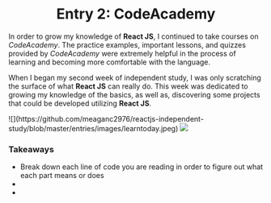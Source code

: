 # <center>Entry 2: CodeAcademy</center>
<p>In order to grow my knowledge of <b>React JS</b>, 
I continued to take courses on <em>CodeAcademy</em>. The practice examples, important lessons,
and quizzes provided by <em>CodeAcademy</em> were extremely helpful in the process of learning and becoming more comfortable with the language. </p>
<p>When I began my second week of independent study, I was only scratching the surface of what <b>React JS</b> can really do. 
This week was dedicated to growing my knowledge of the basics, as well as, discovering some projects that could be 
developed utilizing <b>React JS</b>.</p>
![](https://github.com/meaganc2976/reactjs-independent-study/blob/master/entries/images/learntoday.jpeg)

<img src="{% static 'entries/images/learntoday.jpeg' %}" >

### <strong>Takeaways</strong>
<ul>
    <li>Break down each line of code you are reading in order to figure out what each part means or does</li>
    <li></li>
    <li></li>
</ul>